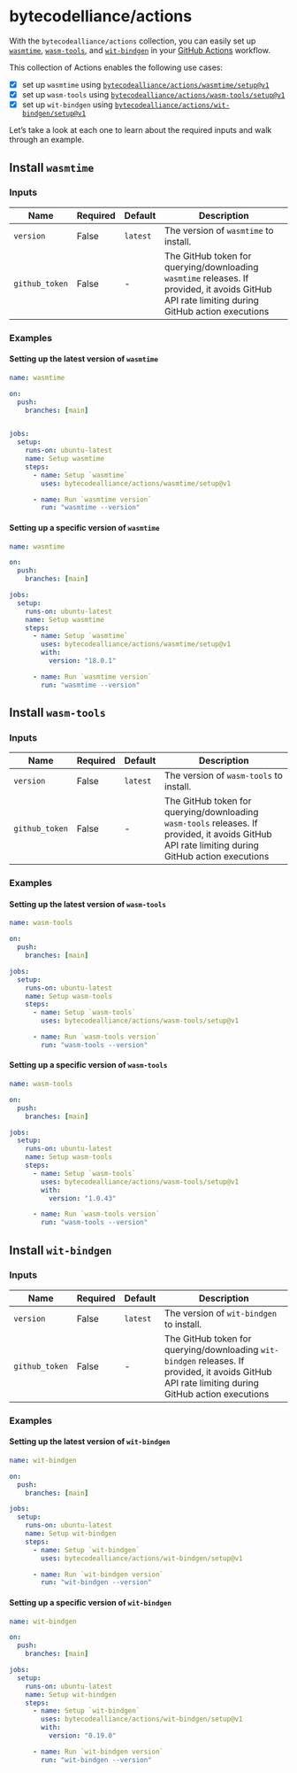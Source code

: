 # bytecodelliance/actions

With the `bytecodealliance/actions` collection, you can easily set up [`wasmtime`](https://github.com/bytecodealliance/wasmtime), [`wasm-tools`](https://github.com/bytecodealliance/wasm-tools), and [`wit-bindgen`](https://github.com/bytecodealliance/wit-bindgen) in your [GitHub Actions](https://help.github.com/en/actions/automating-your-workflow-with-github-actions/configuring-a-workflow) workflow.

This collection of Actions enables the following use cases:

- [x] set up `wasmtime` using [`bytecodealliance/actions/wasmtime/setup@v1`](#install-wasmtime)
- [x] set up `wasm-tools` using [`bytecodealliance/actions/wasm-tools/setup@v1`](#install-wasm-tools)
- [x] set up `wit-bindgen` using [`bytecodealliance/actions/wit-bindgen/setup@v1`](#install-wit-bindgen)

Let’s take a look at each one to learn about the required inputs and walk through an example.

## Install `wasmtime`

### Inputs

| Name         | Required | Default | Description                                                                                                                                 |
| ------------ | -------- | ------- | ------------------------------------------------------------------------------------------------------------------------------------------- |
| `version`      | False    | `latest`  | The version of `wasmtime` to install.                                                                                                           |
| `github_token` | False    | -       | The GitHub token for querying/downloading `wasmtime` releases. If provided, it avoids GitHub API rate limiting during GitHub action executions |

### Examples

#### Setting up the latest version of `wasmtime`

```yaml
name: wasmtime

on:
  push:
    branches: [main]


jobs:
  setup:
    runs-on: ubuntu-latest
    name: Setup wasmtime
    steps:
      - name: Setup `wasmtime`
        uses: bytecodealliance/actions/wasmtime/setup@v1

      - name: Run `wasmtime version`
        run: "wasmtime --version"
```

#### Setting up a specific version of `wasmtime`

```yaml
name: wasmtime

on:
  push:
    branches: [main]

jobs:
  setup:
    runs-on: ubuntu-latest
    name: Setup wasmtime
    steps:
      - name: Setup `wasmtime`
        uses: bytecodealliance/actions/wasmtime/setup@v1
        with:
          version: "18.0.1"

      - name: Run `wasmtime version`
        run: "wasmtime --version"
```

## Install `wasm-tools`

### Inputs

| Name         | Required | Default | Description                                                                                                                                 |
| ------------ | -------- | ------- | ------------------------------------------------------------------------------------------------------------------------------------------- |
| `version`      | False    | `latest`  | The version of `wasm-tools` to install.                                                                                                           |
| `github_token` | False    | -       | The GitHub token for querying/downloading `wasm-tools` releases. If provided, it avoids GitHub API rate limiting during GitHub action executions |

### Examples

#### Setting up the latest version of `wasm-tools`

```yaml
name: wasm-tools

on:
  push:
    branches: [main]

jobs:
  setup:
    runs-on: ubuntu-latest
    name: Setup wasm-tools
    steps:
      - name: Setup `wasm-tools`
        uses: bytecodealliance/actions/wasm-tools/setup@v1

      - name: Run `wasm-tools version`
        run: "wasm-tools --version"
```

#### Setting up a specific version of `wasm-tools`

```yaml
name: wasm-tools

on:
  push:
    branches: [main]

jobs:
  setup:
    runs-on: ubuntu-latest
    name: Setup wasm-tools
    steps:
      - name: Setup `wasm-tools`
        uses: bytecodealliance/actions/wasm-tools/setup@v1
        with:
          version: "1.0.43"

      - name: Run `wasm-tools version`
        run: "wasm-tools --version"
```

## Install `wit-bindgen`

### Inputs

| Name         | Required | Default | Description                                                                                                                                 |
| ------------ | -------- | ------- | ------------------------------------------------------------------------------------------------------------------------------------------- |
| `version`      | False    | `latest`  | The version of `wit-bindgen` to install.                                                                                                           |
| `github_token` | False    | -       | The GitHub token for querying/downloading `wit-bindgen` releases. If provided, it avoids GitHub API rate limiting during GitHub action executions |

### Examples

#### Setting up the latest version of `wit-bindgen`

```yaml
name: wit-bindgen

on:
  push:
    branches: [main]

jobs:
  setup:
    runs-on: ubuntu-latest
    name: Setup wit-bindgen
    steps:
      - name: Setup `wit-bindgen`
        uses: bytecodealliance/actions/wit-bindgen/setup@v1

      - name: Run `wit-bindgen version`
        run: "wit-bindgen --version"
```

#### Setting up a specific version of `wit-bindgen`

```yaml
name: wit-bindgen

on:
  push:
    branches: [main]

jobs:
  setup:
    runs-on: ubuntu-latest
    name: Setup wit-bindgen
    steps:
      - name: Setup `wit-bindgen`
        uses: bytecodealliance/actions/wit-bindgen/setup@v1
        with:
          version: "0.19.0"

      - name: Run `wit-bindgen version`
        run: "wit-bindgen --version"
```
